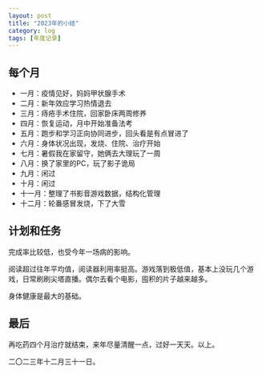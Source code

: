 ```yaml
---
layout: post
title: "2023年的小结"
category: log
tags: [年度记录]
---
```


## 每个月

- 一月：疫情见好，妈妈甲状腺手术
- 二月：新年效应学习热情退去
- 三月：痔疮手术住院，回家卧床两周修养
- 四月：恢复运动，月中开始准备法考
- 五月：跑步和学习正向协同进步，回头看是有点冒进了
- 六月：身体状况出现，发烧、住院、治疗开始
- 七月：暑假我在家留守，她俩去大理玩了一周
- 八月：换了家里的PC，玩了影子诡局
- 九月：闲过
- 十月：闲过
- 十一月：整理了书影音游戏数据，结构化管理
- 十二月：轮番感冒发烧，下了大雪

## 计划和任务

完成率比较低，也受今年一场病的影响。

阅读超过往年平均值，阅读器利用率挺高。游戏落到极低值，基本上没玩几个游戏，日常刷刷尖塔直播。偶尔去看个电影，囤积的片子越来越多。

身体健康是最大的基础。

## 最后

再吃药四个月治疗就结束，来年尽量清醒一点，过好一天天。以上。

二〇二三年十二月三十一日。
